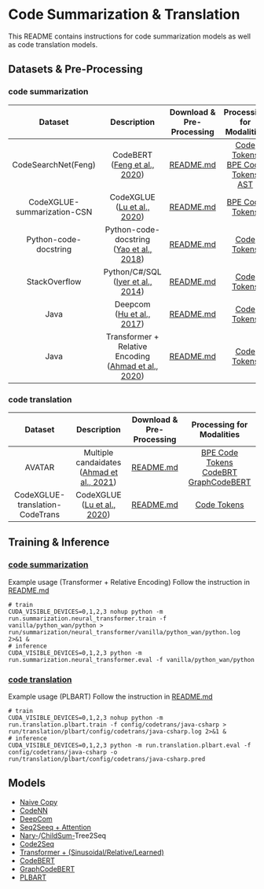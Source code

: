 # Code Summarization & Translation

This README contains instructions for code summarization models as well as code translation models.



## Datasets & Pre-Processing

### code summarization
| Dataset | Description | Download & Pre-Processing | Processing for Modalities |
|:-------:|:-----------:|:-------------------------:|:------------:|
| CodeSearchNet(Feng)  |  CodeBERT <br> ([Feng et al., 2020](https://arxiv.org/abs/2002.08155v1))   |  [README.md](dataset/codesearchnet_feng/README.md)     |  [Code Tokens](dataset/codesearchnet_feng/summarization/README.md) <br> [BPE Code Tokens](dataset/codesearchnet_feng/summarization_bpe/README.md) <br> [AST](dataset/codesearchnet_feng/sum_bin_ast/README.md) <br>  |
|  CodeXGLUE-summarization-CSN   |   CodeXGLUE <br> ([Lu et al., 2020](https://arxiv.org/abs/2102.04664))  |    [README.md](dataset/codexglue/code_to_text/README.md)       |   [BPE Code Tokens](dataset/codexglue/code_to_text/summarization/README.md) <br>    |
|  Python-code-docstring   |   Python-code-docstring <br> ([Yao et al., 2018](http://wanyao.me/pubs/2018-ASE-code-summarization.pdf))  |    [README.md](dataset/python_wan/README.md)       |   [Code Tokens](dataset/python_wan/summarization/README.md) <br>    |
|  StackOverflow   |   Python/C\#/SQL <br> ([Iyer et al., 2014](http://sandcat.cs.washington.edu/papers/Iyer-acl-2016.pdf))  |    [README.md](dataset/stackoverflow/README.md)       |   [Code Tokens](dataset/stackoverflow/README.md) <br>    |
|  Java   |   Deepcom <br> ([Hu et al., 2017](https://ink.library.smu.edu.sg/cgi/viewcontent.cgi?article=5295&context=sis_research))  |    [README.md](dataset/deepcom/readme.md)       |   [Code Tokens](dataset/deepcom/readme.md) <br>    |
|  Java   |   Transformer + Relative Encoding <br> ([Ahmad et al., 2020](https://aclanthology.org/2020.acl-main.449.pdf))  |    [README.md](dataset/java_hu/README.md)       |   [Code Tokens](dataset/java_hu/README.md) <br>    |


### code translation
| Dataset | Description | Download & Pre-Processing | Processing for Modalities |
|:-------:|:-----------:|:-------------------------:|:------------:|
|  AVATAR   |  Multiple candaidates  <br> ([Ahmad et al., 2021](https://arxiv.org/abs/2108.11590))  |    [README.md](dataset/avatar/translation/README.md)       |   [BPE Code Tokens](dataset/avatar/translation/README.md) <br> [CodeBRT](dataset/avatar/translation/README.md) <br> [GraphCodeBERT](dataset/avatar/translation/README.md) <br>    |
|  CodeXGLUE-translation-CodeTrans   |  CodeXGLUE <br> ([Lu et al., 2020](https://arxiv.org/abs/2102.04664))  |    [README.md](dataset/codexglue/code_to_code/translation/README.md)       |   [Code Tokens](dataset/codexglue/code_to_code/translation/README.md) <br>   |




## Training & Inference

### [code summarization](run/summarization)
Example usage (Transformer + Relative Encoding)
Follow the instruction in [README.md](run/summarization/neural_transformer/README.md)
```shell
# train
CUDA_VISIBLE_DEVICES=0,1,2,3 nohup python -m run.summarization.neural_transformer.train -f vanilla/python_wan/python > run/summarization/neural_transformer/vanilla/python_wan/python.log 2>&1 &
# inference
CUDA_VISIBLE_DEVICES=0,1,2,3 python -m run.summarization.neural_transformer.eval -f vanilla/python_wan/python
```

### [code translation](run/translation)
Example usage (PLBART)
Follow the instruction in [README.md](run/translation/plbart/README.md)
```shell
# train
CUDA_VISIBLE_DEVICES=0,1,2,3 nohup python -m run.translation.plbart.train -f config/codetrans/java-csharp > run/translation/plbart/config/codetrans/java-csharp.log 2>&1 &
# inference
CUDA_VISIBLE_DEVICES=0,1,2,3 python -m run.translation.plbart.eval -f config/codetrans/java-csharp -o run/translation/plbart/config/codetrans/java-csharp.pred
```

## Models
- [Naive Copy](run/translation/naive_copy)
- [CodeNN](ncc/models/summarization/codenn.py)
- [DeepCom](ncc/models/summarization/deepcom.py)
- [Seq2Seeq + Attention](ncc/models/summarization/seq2seq.py)
- [Nary-](ncc/models/summarization/nary_tree2seq.py)/[ChildSum-](ncc/models/summarization/child_sum_tree2seq.py)Tree2Seq
- [Code2Seq](ncc/models/summarization/code2seq.py)
- [Transformer + (Sinusoidal/Relative/Learned)](ncc/models/transfomer)
- [CodeBERT](run/translation/codebert/model.py)
- [GraphCodeBERT](run/translation/graphcodebert/model.py)
- [PLBART](ncc/models/transfomer)